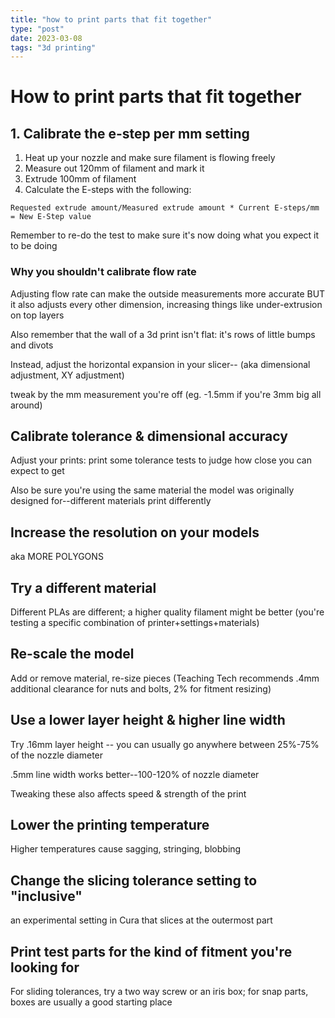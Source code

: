 ```yaml
---
title: "how to print parts that fit together"
type: "post"
date: 2023-03-08
tags: "3d printing"
---
```


# How to print parts that fit together

## 1. Calibrate the e-step per mm setting

1. Heat up your nozzle and make sure filament is flowing freely
2. Measure out 120mm of filament and mark it
3. Extrude 100mm of filament
4. Calculate the E-steps with the following:
```
Requested extrude amount/Measured extrude amount * Current E-steps/mm = New E-Step value
```

Remember to re-do the test to make sure it's now doing what you expect it to be doing


### Why you shouldn't calibrate flow rate

Adjusting flow rate can make the outside measurements more accurate BUT it also adjusts every other dimension, increasing things like under-extrusion on top layers

Also remember that the wall of a 3d print isn't flat: it's rows of little bumps and divots

Instead, adjust the horizontal expansion in your slicer--
(aka dimensional adjustment, XY adjustment)

tweak by the mm measurement you're off (eg. -1.5mm if you're 3mm big all around)

## Calibrate tolerance & dimensional accuracy

Adjust your prints: print some tolerance tests to judge how close you can expect to get

Also be sure you're using the same material the model was originally designed for--different materials print differently

## Increase the resolution on your models

aka MORE POLYGONS

## Try a different material

Different PLAs are different; a higher quality filament might be better (you're testing a specific combination of printer+settings+materials)

## Re-scale the model

Add or remove material, re-size pieces (Teaching Tech recommends .4mm additional clearance for nuts and bolts, 2% for fitment resizing)

## Use a lower layer height & higher line width

Try .16mm layer height -- you can usually go anywhere between 25%-75% of the nozzle diameter

.5mm line width works better--100-120% of nozzle diameter

Tweaking these also affects speed & strength of the print

## Lower the printing temperature

Higher temperatures cause sagging, stringing, blobbing

## Change the slicing tolerance setting to "inclusive" 

an experimental setting in Cura that slices at the outermost part

## Print test parts for the kind of fitment you're looking for

For sliding tolerances, try a two way screw or an iris box; for snap parts, boxes are usually a good starting place




